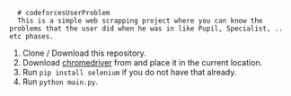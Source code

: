       # codeforcesUserProblem
      This is a simple web scrapping project where you can know the problems that the user did when he was in like Pupil, Specialist, .. etc phases.
      
      
1. Clone / Download this repository.
2. Download [chromedriver](https://chromedriver.chromium.org/downloads) from and place it in the current location.
3. Run `pip install selenium` if you do not have that already.
4. Run `python main.py`.
